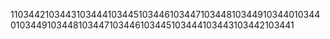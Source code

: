 1103442103443103444103445103446103447103448103449103440103440103449103448103447103446103445103444103443103442103441

